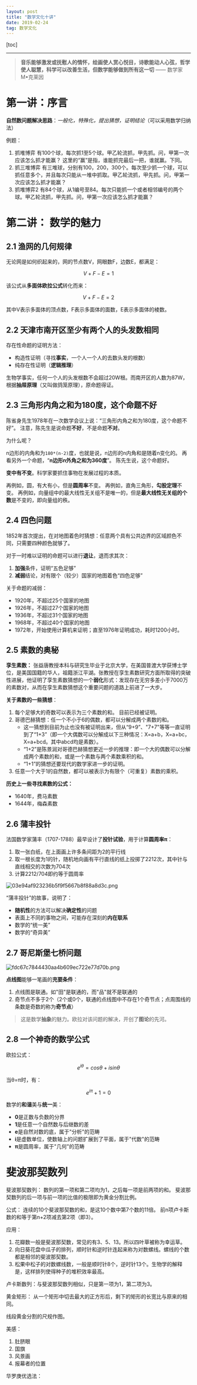 ```yaml
---
layout: post
title: "数学文化十讲"
date: 2019-02-24
tag: 数学文化
---   
```


[toc]

---
> **音乐能够激发或抚慰人的情怀，绘画使人赏心悦目，诗歌能动人心弦，哲学使人聪慧，科学可以改善生活，但数学能够做到所有这一切** —— 数学家  M•克莱因

# 第一讲：序言

**自然数问题解决思路**：*一般化，特殊化，提出猜想，证明结论*（可以采用数学归纳法）

例题：
1. 抓堆博弈
    有100个球，每次抓1至5个球。甲乙轮流抓，甲先抓。问，甲第一次应该怎么抓才能赢？
    这里的“赢”是指，谁能抓完最后一把，谁就赢。下同。
2. 抓三堆博弈
    有三堆球，分别有100，200，300个。每次至少抓一个球，可以抓任意多个，并且每次只能从一堆中抓取。甲乙轮流抓，甲先抓。问，甲第一次应该怎么抓才能赢？
3. 抓堆博弈2
    有84个球，从1编号至84。每次只能抓一个或者相邻编号的两个球。甲乙轮流抓，甲先抓。问，甲第一次应该怎么抓才能赢？

# 第二讲： 数学的魅力

## 2.1 渔网的几何规律

无论网是如何织起来的，网的节点数V，网眼数F，边数E，都满足：
```math
V+F-E=1
```

该公式从**多面体欧拉公式**转化而来：

```math
V+F-E=2
```
其中V表示多面体的顶点数，F表示多面体的面数，E表示多面体的棱数。

## 2.2 天津市南开区至少有两个人的头发数相同

存在性命题的证明方法：
- 构造性证明（寻找**事实**，一个人一个人的去数头发的根数）
- 纯存在性证明（**逻辑推理**）

生物学事实，任何一个人的头发根数不会超过20W根。而南开区的人数为87W，根据**抽屉原理**（又叫做鸽笼原理），原命题得证。

## 2.3 三角形内角之和为180度，这个命题不好

陈省身先生1978年在一次数学会议上说：“三角形内角之和为180度，这个命题不好”。
注意，陈先生是说命题**不好**，不是命题**不对**。

为什么呢？

n边形的内角和为`180*(n-2)`度，也就是说，n边形的n内角和是随着n变化的。
再看另外一个命题，“**n边形n外角之和为360度**”。
陈先生说，这个命题好。

**变中有不变**。科学家要抓住事物在发展过程的本质。

再例如，圆，有大有小，但是**圆周率**不变。
再例如，直角三角形，**勾股定理**不变。
再例如，向量组中的最大线性无关组不是唯一的，但是**最大线性无关组的个数**是不变的，即向量组的秩。

## 2.4 四色问题

1852年首次提出，在对地图着色时猜想：任意两个具有公共边界的区域颜色不同，只需要四种颜色就够了。

对于一时难以证明的命题可以进行**退让**，退而求其次：
1. **加强**条件，证明“五色足够”
2. **减弱**结论，对有限个（较少）国家的地图着色“四色足够”

关于命题的减弱：
- 1920年，不超过25个国家的地图
- 1926年，不超过27个国家的地图
- 1936年，不超过31个国家的地图
- 1968年，不超过40个国家的地图
- 1972年，开始使用计算机来证明；直至1976年证明成功，耗时1200小时。

## 2.5 素数的奥秘

**孪生素数：**
张益唐教授本科与研究生毕业于北京大学，在美国普渡大学获博士学位，是美国国籍的华人，祖籍浙江平湖。张教授在孪生素数研究方面所取得的突破性进展，他证明了孪生素数猜想的一个**弱化**形式：发现存在无穷多差小于7000万的素数对，从而在孪生素数猜想这个重要问题的道路上前进了一大步。

**关于素数的一些猜想**：
1. 每个足够大的奇数可以表示为三个素数的和。
    目前已经被证明。
2. 哥德巴赫猜想：任一个不小于6的偶数，都可以分解成两个素数的和。
    - 这一猜想到目前为止也没有被证明出来，但从“9+9”、"7+7"等等一直证明到了“1+3”（即一个大偶数可以分解成以下三种情况：X=a+b，X=a+bc，X=a+bcd。其中abcd均是素数）。
    - “1+2”是陈景润对哥德巴赫猜想更近一步的推理：即一个大的偶数可以分解成两个素数的和，或是一个素数与两个素数乘积的和。
    - “1+1”的猜想还要现代的数学家进一步的证明。
3. 任意一个大于1的自然数，都可以被表示为有限个（可重复）素数的乘积。

**历史上一些寻找素数的公式：**
- 1640年，费马素数
- 1644年，梅森素数

## 2.6 蒲丰投针

法国数学家蒲丰（1707-1788）最早设计了**投针试验**，用于计算**圆周率π**：
1. 取一张白纸，在上面画上许多条间距为2的平行线
2. 取一根长度为1的针，随机地向画有平行直线的纸上投掷了2212次，其中针与直线相交的次数为704次
3. 计算2212/704即约等于圆周率

![03e94af923236b5f9f5667b8f88a8d3c.png](en-resource://database/1582:1)

“蒲丰投针”的故事，说明了：
- **随机性**的方法可以解决**确定性**的问题
- 表面上不同的事物之间，可能存在深刻的**内在联系**
- 数学的“统一美”
- 数学的“奇异美”

## 2.7 哥尼斯堡七桥问题

![fdc67c7844430aa4b609ec722e77d70b.png](en-resource://database/1580:1)

**点线图**能够一笔画的**充要条件**：
1. 点线图是联通。如"田"是联通的，而"品"就不是联通的
2. 奇节点不多于2个（2个或0个，联通的点线图中不存在1个奇节点；点周围线的条数是奇数的称为**奇节点**）

> 这是数学**抽象**的魅力。欧拉对该问题的解决，开创了**图论**的先河。

## 2.8 一个神奇的数学公式

欧拉公式：
```math
e^{i\theta}  = cos\theta+isin\theta 
```
当θ=π时，有：
```math
e^{i\pi} + 1 = 0
```

数学的**和谐**美与**统一**美：
- **0**是正数与负数的分界
- **1**是任意一个自然数与后继数的差
- **e**是自然对数的底，属于"分析"的范畴
- **i**是虚数单位，使数轴上的问题扩展到了平面，属于"代数"的范畴
- **π**是圆周率，属于"几何"的范畴

# 斐波那契数列

斐波那契数列：
数列的第一项和第二项均为1，之后每一项是前两项的和。
斐波那契数列的后一项与前一项的比值的极限即为黄金分割比例。

公式：
连续的10个斐波那契数的和，是这10个数中第7个数的11倍。
前n项卢卡斯数的和等于第n+2项减去第2项（即3）。

应用：
1. 花瓣数一般是斐波那契数，常见的有3、5、13。所以四叶草被称为幸运草。
2. 向日葵花盘中瓜子的排列，顺时针和逆时针连起来称为对数螺线。螺线的个数都是相邻的斐波那契数。
3. 松果中松子的对数螺线数，一般是顺时针8个，逆时针13个。生物学的解释是，这样排列使得种子的堆积效率最高。

卢卡斯数列：与斐波那契数列相似，只是第一项为1，第二项为3。

黄金矩形：
从一个矩形中切去最大的正方形后，剩下的矩形的长宽比与原来的相同。

线段黄金分割的尺规作图。

美感：
1. 肚脐眼
2. 国旗
3. 风景画
3. 报幕者的位置

华罗庚优选法：


